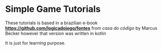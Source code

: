 # Simple Game Tutorials

These tutorials is based in a brazilian e-book **https://github.com/logicadojogo/fontes** from *casa do código* by Marcus Becker
however that version was written in kotlin
   
It is just for learning purpose.